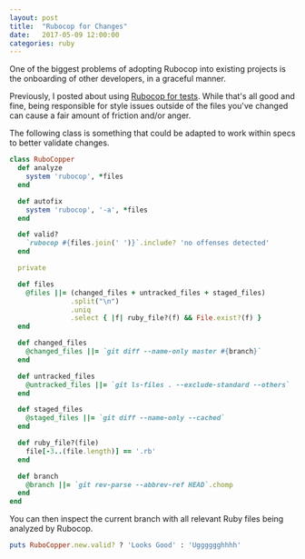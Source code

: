 ```yaml
---
layout: post
title:  "Rubocop for Changes"
date:   2017-05-09 12:00:00
categories: ruby
---
```


One of the biggest problems of adopting Rubocop into existing projects is the
onboarding of other developers, in a graceful manner.

Previously, I posted about using [Rubocop for tests][rubocop-for-tests]. While
that's all good and fine, being responsible for style issues outside of the
files you've changed can cause a fair amount of friction and/or anger.

The following class is something that could be adapted to work within specs to
better validate changes.

```ruby
class RuboCopper
  def analyze
    system 'rubocop', *files
  end

  def autofix
    system 'rubocop', '-a', *files
  end

  def valid?
    `rubocop #{files.join(' ')}`.include? 'no offenses detected'
  end

  private

  def files
    @files ||= (changed_files + untracked_files + staged_files)
               .split("\n")
               .uniq
               .select { |f| ruby_file?(f) && File.exist?(f) }
  end

  def changed_files
    @changed_files ||= `git diff --name-only master #{branch}`
  end

  def untracked_files
    @untracked_files ||= `git ls-files . --exclude-standard --others`
  end

  def staged_files
    @staged_files ||= `git diff --name-only --cached`
  end

  def ruby_file?(file)
    file[-3..(file.length)] == '.rb'
  end

  def branch
    @branch ||= `git rev-parse --abbrev-ref HEAD`.chomp
  end
end
```

You can then inspect the current branch with all relevant Ruby files being
analyzed by Rubocop.

```ruby
puts RuboCopper.new.valid? ? 'Looks Good' : 'Ugggggghhhh'
```

[rubocop-for-tests]: 2016-09-18-make-rubocop-part-of-your-tests.md
